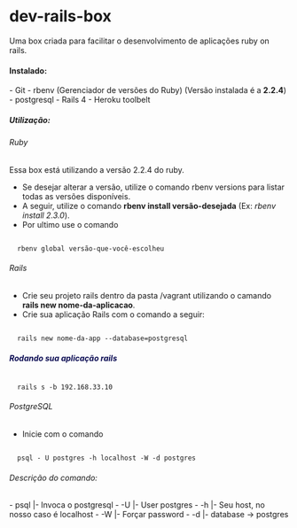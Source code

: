 # dev-rails-box
Uma box criada para facilitar o desenvolvimento de aplicações ruby on rails. 

<h4>Instalado:</h4>
  - Git 
  - rbenv (Gerenciador de versões do Ruby) (Versão instalada é a <b>2.2.4</b>)
  - postgresql
  - Rails 4
  - Heroku toolbelt

<h5>Utilização: </h5>

<h6>Ruby </h6>

Essa box está utilizando a versão 2.2.4 do ruby. 
- Se desejar alterar a versão, utilize o comando rbenv versions para listar todas as versões disponíveis. 
- A seguir, utilize o comando <b>rbenv install versão-desejada</b> (Ex: <i>rbenv install 2.3.0</i>). 
- Por ultimo use o comando 
<code>
  rbenv global versão-que-você-escolheu
</code>

<h6>Rails </h6>

- Crie seu projeto rails dentro da pasta /vagrant utilizando o camando <b>rails new nome-da-aplicacao</b>.
- Crie sua aplicação Rails com o comando a seguir: 
 
<code>
  rails new nome-da-app --database=postgresql
</code>

<h5 style="color:#0A0B52;">Rodando sua aplicação rails</h5>

<code>
  rails s -b 192.168.33.10
</code>

<h6>PostgreSQL</h6>

- Inicie com o comando 
<code>
  psql - U postgres -h localhost -W -d postgres
</code>

<h6>Descrição do comando: </h6>
- psql  |- Invoca o postgresql
- -U    |- User postgres
- -h    |- Seu host, no nosso caso é localhost
- -W    |- Forçar password
- -d    |- database -> postgres





